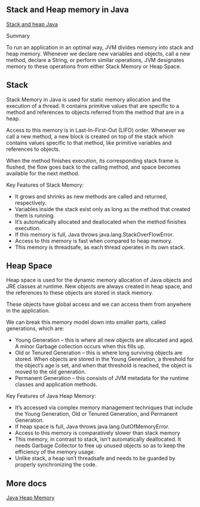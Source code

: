 ## Stack and Heap memory in Java
[Stack and heap Java](https://www.baeldung.com/java-stack-heap)

Summary

<p>
To run an application in an optimal way, JVM divides memory into stack and heap memory. Whenever we declare new variables and objects, call a new method, declare a String, or perform similar operations, JVM designates memory to these operations from either Stack Memory or Heap Space.
</p>

## Stack
<p>
Stack Memory in Java is used for static memory allocation and the execution of a thread. It contains primitive values that are specific to a method and references to objects referred from the method that are in a heap.
</p>
<p>
Access to this memory is in Last-In-First-Out (LIFO) order. Whenever we call a new method, a new block is created on top of the stack which contains values specific to that method, like primitive variables and references to objects.
</p>
<p>
When the method finishes execution, its corresponding stack frame is flushed, the flow goes back to the calling method, and space becomes available for the next method.
</p>

Key Features of Stack Memory:
- It grows and shrinks as new methods are called and returned, respectively.
- Variables inside the stack exist only as long as the method that created them is running.
- It’s automatically allocated and deallocated when the method finishes execution.
- If this memory is full, Java throws java.lang.StackOverFlowError.
- Access to this memory is fast when compared to heap memory.
- This memory is threadsafe, as each thread operates in its own stack.

## Heap Space
Heap space is used for the dynamic memory allocation of Java objects and JRE classes at runtime. New objects are always created in heap space, and the references to these objects are stored in stack memory.

These objects have global access and we can access them from anywhere in the application.

We can break this memory model down into smaller parts, called generations, which are:
- Young Generation – this is where all new objects are allocated and aged. A minor Garbage collection occurs when this fills up.
- Old or Tenured Generation – this is where long surviving objects are stored. When objects are stored in the Young Generation, a threshold for the object’s age is set, and when that threshold is reached, the object is moved to the old generation.
- Permanent Generation – this consists of JVM metadata for the runtime classes and application methods.

Key Features of Java Heap Memory:
- It’s accessed via complex memory management techniques that include the Young Generation, Old or Tenured Generation, and Permanent Generation.
- If heap space is full, Java throws java.lang.OutOfMemoryError.
- Access to this memory is comparatively slower than stack memory
- This memory, in contrast to stack, isn’t automatically deallocated. It needs Garbage Collector to free up unused objects so as to keep the efficiency of the memory usage.
- Unlike stack, a heap isn’t threadsafe and needs to be guarded by properly synchronizing the code.

## More docs
[Java Heap Memory](https://sematext.com/glossary/jvm-heap/#:~:text=Java%20heap%20memory%20is%20a,accessed%20by%20the%20Java%20application.)
